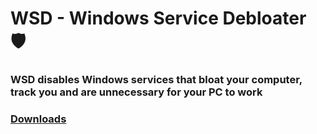 # WSD - Windows Service Debloater 🛡

### WSD disables Windows services that bloat your computer, track you and are unnecessary for your PC to work

### [Downloads](https://github.com/tzwel/WSD/releases)
